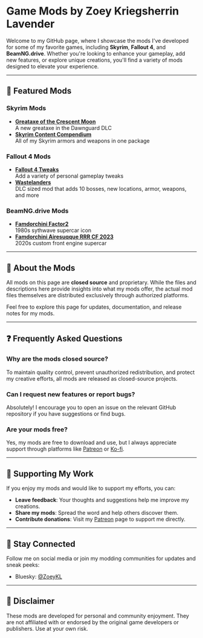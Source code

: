 # Game Mods by Zoey Kriegsherrin Lavender  

Welcome to my GitHub page, where I showcase the mods I've developed for some of my favorite games, including **Skyrim**, **Fallout 4**, and **BeamNG.drive**. Whether you're looking to enhance your gameplay, add new features, or explore unique creations, you'll find a variety of mods designed to elevate your experience.

---

## 🔗 Featured Mods

### Skyrim Mods  
- **[Greataxe of the Crescent Moon](https://github.com/ZoeyKL/game-mods/releases/tag/skyrim-greataxe-le)**  
  A new greataxe in the Dawnguard DLC
- **[Skyrim Content Compendium](https://github.com/ZoeyKL/game-mods/releases/tag/skyrim-contentcompendium-le)**  
  All of my Skyrim armors and weapons in one package

### Fallout 4 Mods  
- **[Fallout 4 Tweaks](https://github.com/ZoeyKL/game-mods/releases/tag/fallout4tweaks)**  
  Add a variety of personal gameplay tweaks
- **[Wastelanders](https://github.com/ZoeyKL/game-mods/releases/tag/fo4-wastelanders)**  
  DLC sized mod that adds 10 bosses, new locations, armor, weapons, and more

### BeamNG.drive Mods  
- **[Famdorchini Factor2](https://github.com/ZoeyKL/game-mods/releases/tag/factor2)**  
  1980s sythwave supercar icon
- **[Famdorchini Airesuqque RRR CF 2023](https://github.com/ZoeyKL/game-mods/releases/tag/airesuqque)**  
  2020s custom front engine supercar   

---

## 📖 About the Mods  

All mods on this page are **closed source** and proprietary. While the files and descriptions here provide insights into what my mods offer, the actual mod files themselves are distributed exclusively through authorized platforms.  

Feel free to explore this page for updates, documentation, and release notes for my mods.  

---

## ❓ Frequently Asked Questions  

### Why are the mods closed source?  
To maintain quality control, prevent unauthorized redistribution, and protect my creative efforts, all mods are released as closed-source projects.  

### Can I request new features or report bugs?  
Absolutely! I encourage you to open an issue on the relevant GitHub repository if you have suggestions or find bugs.  

### Are your mods free?  
Yes, my mods are free to download and use, but I always appreciate support through platforms like [Patreon](https://patreon.com/) or [Ko-fi](https://ko-fi.com/).  

---

## 🤝 Supporting My Work  

If you enjoy my mods and would like to support my efforts, you can:  
- **Leave feedback**: Your thoughts and suggestions help me improve my creations.  
- **Share my mods**: Spread the word and help others discover them.  
- **Contribute donations**: Visit my [Patreon](https://www.patreon.com/c/RedFoxOfTheEast) page to support me directly.  

---

## 📢 Stay Connected  

Follow me on social media or join my modding communities for updates and sneak peeks:  
- Bluesky: [@ZoeyKL](https://bsky.app/profile/zoeykl.bsky.social)   

---

## 🚧 Disclaimer  

These mods are developed for personal and community enjoyment. They are not affiliated with or endorsed by the original game developers or publishers. Use at your own risk.  
